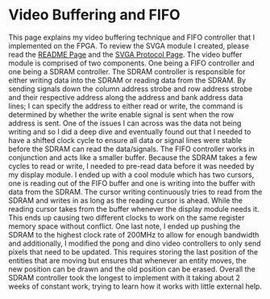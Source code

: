 # Video Buffering and FIFO
This page explains my video buffering technique and FIFO controller that I implemented on the FPGA. To review the SVGA module I created, please read the [README Page](README.md) and the [SVGA Protocol Page](SVGA%20Protocol.md).
The video buffer module is comprised of two components. One being a FIFO controller and one being a SDRAM controller. The SDRAM controller is responsible for either writing data into the SDRAM or reading data from the SDRAM. By sending signals down the column address strobe and row address strobe and their respective address along the address and bank address data lines; I can specify the address to either read or write, the command is determined by whether the write enable signal is sent when the row address is sent. One of the issues I can across was the data not being writing and so I did a deep dive and eventually found out that I needed to have a shifted clock cycle to ensure all data or signal lines were stable before the SDRAM can read the data/signals.
The FIFO controller works in conjunction and acts like a smaller buffer. Because the SDRAM takes a few cycles to read or write, I needed to pre-read data before it was needed by my display module. I ended up with a cool module which has two cursors, one is reading out of the FIFO buffer and one is writing into the buffer with data from the SDRAM. The cursor writing continuously tries to read from the SDRAM and writes in as long as the reading cursor is ahead. While the reading cursor takes from the buffer whenever the display module needs it. This ends up causing two different clocks to work on the same register memory space without conflict.
One last note, I ended up pushing the SDRAM to the highest clock rate of 200MHz to allow for enough bandwidth and additionally, I modified the pong and dino video controllers to only send pixels that need to be updated. This requires storing the last position of the entities that are moving but ensures that whenever an entity moves, the new position can be drawn and the old position can be erased. Overall the SDRAM controller took the longest to implement with it taking about 2 weeks of constant work, trying to learn how it works with little external help.